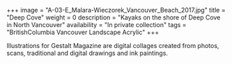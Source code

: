 +++
image = "A-03-E_Malara-Wieczorek_Vancouver_Beach_2017.jpg"
title = "Deep Cove"
weight = 0
description = "Kayaks on the shore of Deep Cove in North Vancouver"
availability = "In private collection"
tags = "BritishColumbia Vancouver Landscape Acrylic" 
+++

Illustrations for Gestalt Magazine are digital collages created from photos, scans, traditional and digital drawings and ink paintings.